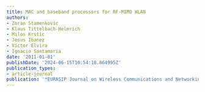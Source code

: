 ```yaml
---
title: MAC and baseband processors for RF-MIMO WLAN
authors:
- Zoran Stamenkovic
- Klaus Tittelbach-Helmrich
- Milos Krstic
- Jesus Ibanez
- Víctor Elvira
- Ignacio Santamaria
date: '2011-01-01'
publishDate: '2024-06-15T10:54:18.864995Z'
publication_types:
- article-journal
publication: '*EURASIP Journal on Wireless Communications and Networking*'
---
```

